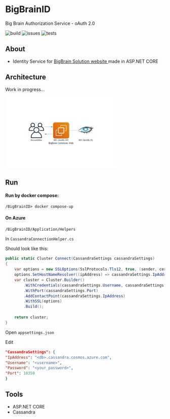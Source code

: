 # BigBrainID
Big Brain Authorization Service - oAuth 2.0

![build](https://img.shields.io/github/workflow/status/BigBrain-Solutions/BigBrainID/.NET/main)
![issues](https://img.shields.io/github/issues-raw/BigBrain-Solutions/BigBrainID)
![tests](https://github.com/BigBrain-Solutions/BigBrainID/actions/workflows/dotnet-tests.yml/badge.svg)

## About

- Identity Service for <a href="https://github.com/BigBrain-Solutions/bbs_website"> BigBrain Solution website </a> made in ASP.NET CORE

## Architecture

<p> Work in progress... </p>

<img src="https://raw.githubusercontent.com/BigBrain-Solutions/graphs/main/bigbrain_solutions_web.png" width="70%" />

## Run

#### Run by docker compose:
```
/BigBrainID> docker compose-up
```

#### On Azure

``
/BigBrainID/Application/Helpers
``

In ``CassandraConnectionHelper.cs``

Should look like this: 

```csharp
public static Cluster Connect(CassandraSettings cassandraSettings)
{
    var options = new SSLOptions(SslProtocols.Tls12, true, (sender, certificate, chain, errors) => true);
    options.SetHostNameResolver((ipAddress) => cassandraSettings.IpAddress);
    var cluster = Cluster.Builder()
        .WithCredentials(cassandraSettings.Username, cassandraSettings.Password)
        .WithPort(cassandraSettings.Port)
        .AddContactPoint(cassandraSettings.IpAddress)
        .WithSSL(options)
        .Build();
    
    return cluster;
}
```

Open ``appsettings.json``

Edit
```json
"CassandraSettings": {
"IpAddress": "<db>.cassandra.cosmos.azure.com",
"Username": "<username>",
"Password": "<your_password>",
"Port": 10350
}
```

## Tools

- ASP.NET CORE
- Cassandra

